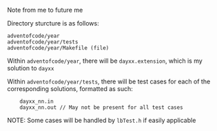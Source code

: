 Note from me to future me

Directory sturcture is as follows:
```
adventofcode/year
adventofcode/year/tests
adventofcode/year/Makefile (file)
```

Within `adventofcode/year`, there will be `dayxx.extension`, which is my solution to `dayxx`

Within `adventofcode/year/tests`, there will be test cases for each of the corresponding solutions, formatted as such:
```
	dayxx_nn.in
	dayxx_nn.out // May not be present for all test cases
```

NOTE: Some cases will be handled by `lbTest.h` if easily applicable